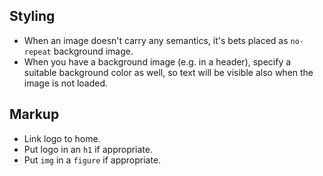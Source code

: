 
## Styling

* When an image doesn't carry any semantics, it's bets placed as `no-repeat` background image.
* When you have a background image (e.g. in a header), specify a suitable background color as well, so text will be visible also when the image is not loaded.

## Markup

* Link logo to home.
* Put logo in an `h1` if appropriate.
* Put `img` in a `figure` if appropriate.
